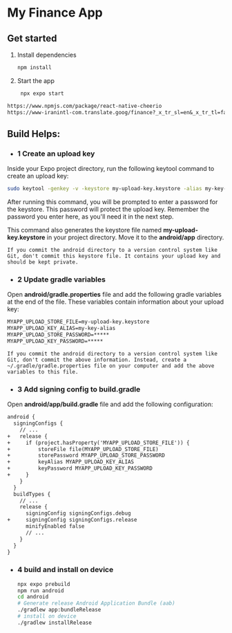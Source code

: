# My Finance App

## Get started

1. Install dependencies

   ```bash
   npm install
   ```

2. Start the app

   ```bash
    npx expo start
   ```


```txt
https://www.npmjs.com/package/react-native-cheerio
https://www-iranintl-com.translate.goog/finance?_x_tr_sl=en&_x_tr_tl=fa&_x_tr_hl=en&_x_tr_pto=wapp
```

## Build Helps:

- ### 1 Create an upload key

Inside your Expo project directory, run the following keytool command to create an upload key:

```sh
sudo keytool -genkey -v -keystore my-upload-key.keystore -alias my-key-alias -keyalg RSA -keysize 2048 -validity 10000
```

After running this command, you will be prompted to enter a password for the keystore. This password will protect the upload key. Remember the password you enter here, as you'll need it in the next step.

This command also generates the keystore file named **my-upload-key.keystore** in your project directory. Move it to the **android/app** directory.

    If you commit the android directory to a version control system like Git, don't commit this keystore file. It contains your upload key and should be kept private.


- ### 2 Update gradle variables

Open **android/gradle.properties** file and add the following gradle variables at the end of the file. These variables contain information about your upload key:

```txt
MYAPP_UPLOAD_STORE_FILE=my-upload-key.keystore
MYAPP_UPLOAD_KEY_ALIAS=my-key-alias
MYAPP_UPLOAD_STORE_PASSWORD=*****
MYAPP_UPLOAD_KEY_PASSWORD=*****
```

    If you commit the android directory to a version control system like Git, don't commit the above information. Instead, create a ~/.gradle/gradle.properties file on your computer and add the above variables to this file.



- ### 3 Add signing config to build.gradle

Open **android/app/build.gradle** file and add the following configuration:

```txt
android {
  signingConfigs {
    // ...
+   release {
+     if (project.hasProperty('MYAPP_UPLOAD_STORE_FILE')) {
+         storeFile file(MYAPP_UPLOAD_STORE_FILE)
+         storePassword MYAPP_UPLOAD_STORE_PASSWORD
+         keyAlias MYAPP_UPLOAD_KEY_ALIAS
+         keyPassword MYAPP_UPLOAD_KEY_PASSWORD
+     }
    }
  }
  buildTypes {
    // ...
    release {
      signingConfig signingConfigs.debug
+     signingConfig signingConfigs.release
      minifyEnabled false
      // ...
    }
  }
}
```


- ### 4 build and install on device

   ```bash
   npx expo prebuild
   npm run android
   cd android
   # Generate release Android Application Bundle (aab)
   ./gradlew app:bundleRelease
   # install on device
   ./gradlew installRelease
   ```